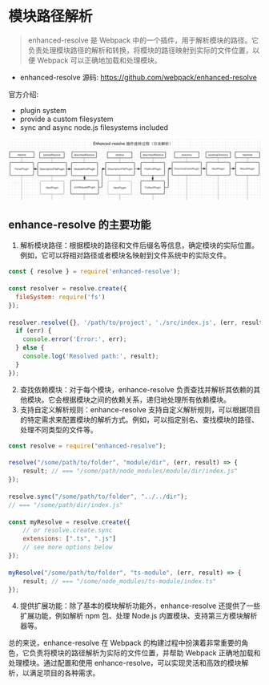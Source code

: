 # 模块路径解析

> enhanced-resolve 是 Webpack 中的一个插件，用于解析模块的路径。它负责处理模块路径的解析和转换，将模块的路径映射到实际的文件位置，以便 Webpack 可以正确地加载和处理模块。

- enhanced-resolve 源码: https://github.com/webpack/enhanced-resolve

官方介绍:
- plugin system
- provide a custom filesystem
- sync and async node.js filesystems included

![Alt text](image-1.png)


## enhance-resolve 的主要功能

1. 解析模块路径：根据模块的路径和文件后缀名等信息，确定模块的实际位置。例如，它可以将相对路径或者模块名映射到文件系统中的实际文件。

```js
const { resolve } = require('enhanced-resolve');

const resolver = resolve.create({
  fileSystem: require('fs')
});

resolver.resolve({}, '/path/to/project', './src/index.js', (err, result) => {
  if (err) {
    console.error('Error:', err);
  } else {
    console.log('Resolved path:', result);
  }
});
```

2. 查找依赖模块：对于每个模块，enhance-resolve 负责查找并解析其依赖的其他模块。它会根据模块之间的依赖关系，递归地处理所有依赖模块。
3. 支持自定义解析规则：enhance-resolve 支持自定义解析规则，可以根据项目的特定需求来配置模块的解析方式。例如，可以指定别名、查找模块的路径、处理不同类型的文件等。

```js
const resolve = require("enhanced-resolve");

resolve("/some/path/to/folder", "module/dir", (err, result) => {
	result; // === "/some/path/node_modules/module/dir/index.js"
});

resolve.sync("/some/path/to/folder", "../../dir");
// === "/some/path/dir/index.js"

const myResolve = resolve.create({
	// or resolve.create.sync
	extensions: [".ts", ".js"]
	// see more options below
});

myResolve("/some/path/to/folder", "ts-module", (err, result) => {
	result; // === "/some/node_modules/ts-module/index.ts"
});
```

4. 提供扩展功能：除了基本的模块解析功能外，enhance-resolve 还提供了一些扩展功能，例如解析 npm 包、处理 Node.js 内置模块、支持第三方模块解析器等。

总的来说，enhance-resolve 在 Webpack 的构建过程中扮演着非常重要的角色，它负责将模块的路径解析为实际的文件位置，并帮助 Webpack 正确地加载和处理模块。通过配置和使用 enhance-resolve，可以实现灵活和高效的模块解析，以满足项目的各种需求。